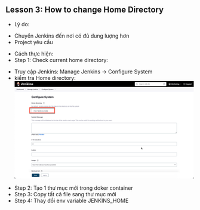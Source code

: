 ## Lesson 3: How to change Home Directory
- Lý do:
+ Chuyển Jenkins đến nơi có đủ dung lượng hơn
+ Project yêu cầu
- Cách thực hiện:
- Step 1: Check current home directory: 
+ Truy cập Jenkins:  Manage Jenkins -> Configure System 
+ kiểm tra Home directory: 
  ![img](image/001-jenkis-home-dirctory.png)

- Step 2: Tạo 1 thư mục mới trong doker container
- Step 3: Copy tất cả file sang thư mục mới
- Step 4: Thay đổi env variable JENKINS_HOME
  